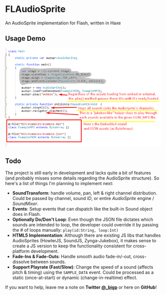 # FLAudioSprite
An AudioSprite implementation for Flash, written in Haxe

Usage Demo
------------------
![enter image description here](https://raw.githubusercontent.com/bigp/FLAudioSprite/master/docs/demo_main.png "Usage &#40;Demo&#41;")

Todo
------
The project is still early in development and lacks quite a bit of features (and probably misses some details regarding the AudioSprite structure). So here's a list of things I'm planning to implement next:

 - **SoundTransform**: handle volume, pan, left & right channel distribution. Could be passed by channel, sound *ID*, or entire *AudioSprite* engine / *SoundMixer*.
 - **Events**: Setup events that can dispatch like the built-in Sound object does in Flash.
 - **Optionally Do/Don't Loop**: Even though the JSON file dictates which sounds are intended to loop, the developer could override it by passing the # of loops manually: `play(id:String, loop:Int)` 
 - **HTML5 Implementation**: Although there are existing JS libs that handles AudioSprites (HowlerJS, SoundJS, Zynga-Jukebox), it makes sense to create a JS version to keep the functionality consistent for cross-platform development.
 - **Fade-Ins & Fade-Outs**: Handle smooth audio fade-in/-out, cross-dissolve between sounds.
 - **Support Playrate (Fast/Slow)**: Change the speed of a sound (affects pitch & timing) using the `SAMPLE_DATA` event. Could be processed as a static (once-at-start) or dynamic (change-in-realtime) effect.

If you want to help, leave me a note on **Twitter [@_bigp](https://twitter.com/_bigp "@_bigp")** or here on **GitHub**!
